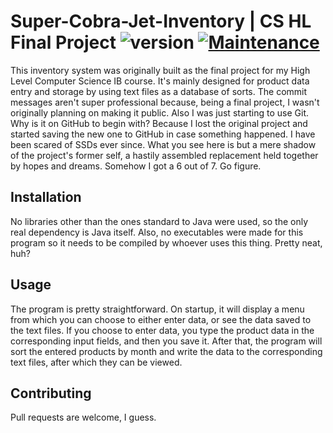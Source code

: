 # Super-Cobra-Jet-Inventory | CS HL Final Project ![version](https://img.shields.io/badge/version-1.0.1-yellow.svg) [![Maintenance](https://img.shields.io/badge/Maintained%3F-no-red.svg)](https://bitbucket.org/lbesson/ansi-colors)
This inventory system was originally built as the final project for my High Level Computer Science IB course. It's mainly designed for product data entry and storage
by using text files as a database of sorts. The commit messages aren't super professional because, being a final project, I wasn't originally planning on making it public. Also I was just starting to use Git. Why is it on GitHub to begin with? Because I lost the original project and started saving the new one to GitHub in case something happened. I have been scared of SSDs ever since. What you see here is but a mere shadow of the project's former self, a hastily assembled replacement held together by hopes and dreams. Somehow I got a 6 out of 7. Go figure.


## Installation

No libraries other than the ones standard to Java were used, so the only real dependency is Java itself. Also, no executables were made for this program so it needs
to be compiled by whoever uses this thing. Pretty neat, huh?


## Usage
The program is pretty straightforward. On startup, it will display a menu from which you can choose to either enter data, or see the data saved to the text files.
If you choose to enter data, you type the product data in the corresponding input fields, and then you save it. After that, the program will sort the entered
products by month and write the data to the corresponding text files, after which they can be viewed.

## Contributing
Pull requests are welcome, I guess.
